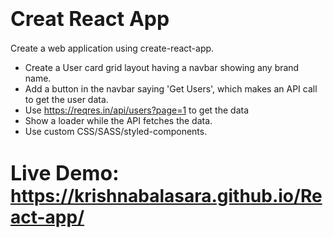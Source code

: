 # <span style="font-size: 32px; font-weight: bold;">Creat React App</span>

Create a web application using create-react-app.

- Create a User card grid layout having a navbar showing any brand name.
- Add a button in the navbar saying 'Get Users', which makes an API call to get the user data.
- Use https://reqres.in/api/users?page=1 to get the data
- Show a loader while the API fetches the data.
- Use custom CSS/SASS/styled-components.

# <span style="font-size: 32px; font-weight: bold;">Live Demo: </span> https://krishnabalasara.github.io/React-app/
